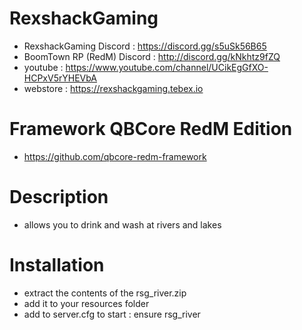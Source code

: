 # RexshackGaming
- RexshackGaming Discord : https://discord.gg/s5uSk56B65
- BoomTown RP (RedM) Discord : http://discord.gg/kNkhtz9fZQ
- youtube : https://www.youtube.com/channel/UCikEgGfXO-HCPxV5rYHEVbA
- webstore : https://rexshackgaming.tebex.io

# Framework QBCore RedM Edition
- https://github.com/qbcore-redm-framework

# Description
- allows you to drink and wash at rivers and lakes

# Installation
- extract the contents of the rsg_river.zip
- add it to your resources folder
- add to server.cfg to start : ensure rsg_river
